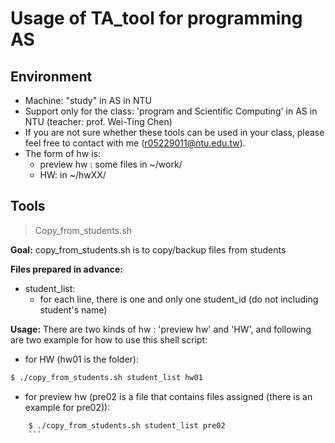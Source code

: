 # Usage of TA_tool for programming AS
## Environment

* Machine: "study" in AS in NTU
* Support only for the class: 'program and Scientific Computing' in AS in NTU (teacher: prof. Wei-Ting Chen)
* If you are not sure whether these tools can be used in your class, please feel free to contact with me (r05229011@ntu.edu.tw).
* The form of hw is:
	* preview hw : some files in ~/work/
	* HW: in ~/hwXX/

## Tools
> Copy_from_students.sh

**Goal:**
copy_from_students.sh is to copy/backup files from students

**Files prepared in advance:**
* student_list:
	* for each line, there is one and only one student_id (do not including student's name)

**Usage:**
There are two kinds of hw : 'preview hw' and 'HW', and following are two example for how to use this shell script:
* for HW (hw01 is the folder):
```sh
$ ./copy_from_students.sh student_list hw01
```
* for preview hw (pre02 is a file that contains files assigned (there is an example for pre02)):
```sh
	$ ./copy_from_students.sh student_list pre02
	```

